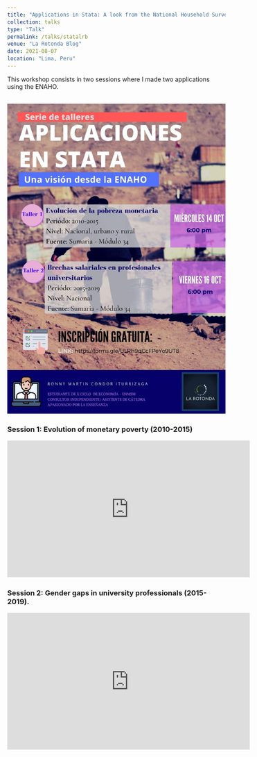 ```yaml
---
title: "Applications in Stata: A look from the National Household Survey (ENAHO, in Spanish)"
collection: talks
type: "Talk"
permalink: /talks/statalrb
venue: "La Rotonda Blog"
date: 2021-08-07
location: "Lima, Peru"
---
```


This workshop consists in two sessions where I made two applications using the ENAHO.

<br/><img src='/images/statalrb.jpg'>


### Session 1: Evolution of monetary poverty (2010-2015)
<p aling = "center">
<iframe width="560" height="315" src="https://www.youtube.com/embed/8iPyGZ44QFk" title="YouTube video player" frameborder="0" allow="accelerometer; autoplay; clipboard-write; encrypted-media; gyroscope; picture-in-picture" allowfullscreen></iframe>
</p>

### Session 2: Gender gaps in university professionals (2015-2019).
<p aling = "center">
<iframe width="560" height="315" src="https://www.youtube.com/embed/XcumA2lxTIQ" title="YouTube video player" frameborder="0" allow="accelerometer; autoplay; clipboard-write; encrypted-media; gyroscope; picture-in-picture" allowfullscreen></iframe>
</p>